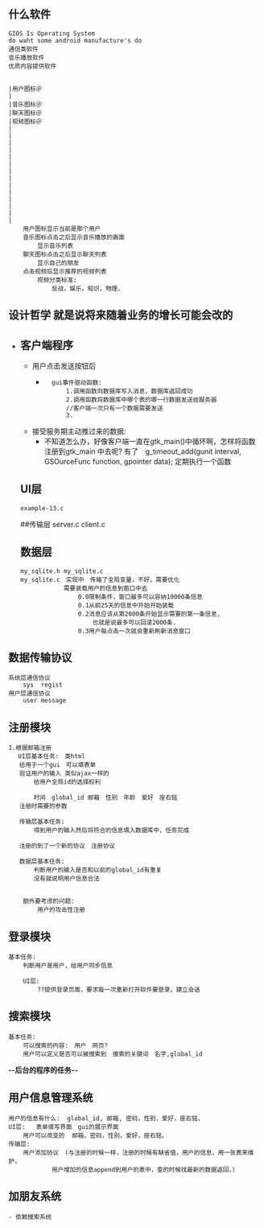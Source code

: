 ## 什么软件
    
    GIOS Is Operating System
    do waht some android manufacture's do
    通信类软件
    音乐播放软件
    优质内容提供软件


    |用户图标＠
    |
    |音乐图标＠
    |聊天图标＠
    |视频图标＠
    |
    |
    |
    |
    |
    |
    |
    |
    |   
    |
    |
    |
    |
    |   
        用户图标显示当前是那个用户
        音乐图标点击之后显示音乐播放的画面
            显示音乐列表
        聊天图标点击之后显示聊天列表
            显示自己的朋友
        点击视频后显示推荐的视频列表
            视频分类标准:
                反战，娱乐，知识，物理，


## 设计哲学 就是说将来随着业务的增长可能会改的

-   ## 客户端程序
    -   用户点击发送按钮后
        -       gui事件驱动函数:
                    1.调用函数向数据库写入消息，数据库返回成功
                    2.调用函数将数据库中哪个表的哪一行数据发送给服务器
                    //客户端一次只有一个数据需要发送
                    3.
                
    - 接受服务期主动推过来的数据:
        -   不知道怎么办，好像客户端一直在gtk_main()中循环啊，怎样将函数注册到gtk_main
            中去呢?
        有了　g_timeout_add(gunit interval, GSOurceFunc function, gpointer data);
            定期执行一个函数


    ## UI层
        example-13.c

    ##传输层
        server.c client.c 
        
    
    ## 数据层
        my_sqlite.h my_sqlite.c
        my_sqlite.c　实现中　传输了全局变量，不好，需要优化
                    需要装载用户的信息到窗口中去
                        0.0限制条件，窗口最多可以容纳10000条信息
                        0.1从前25天的信息中开始开始装载
                        0.2消息应该从第2000条开始显示需要的第一条信息,
                            也就是说最多可以回滚2000条.
                        0.3用户每点击一次就会重新刷新消息窗口

## 数据传输协议                      
    系统层通信协议　
        sys  regist
    用户层通信协议
        user message


## 注册模块
    1.根据邮箱注册
     　UI层基本任务:　类html
       给用于一个gui　可以填表单
       验证用户的输入 类似ajax一样的
           给用户全局id的选择权利
           
           时间　global_id 邮箱　性别　年龄　爱好　座右铭　
       注册时需要的参数
           
       传输层基本任务:   
           得到用户的输入然后将符合的信息填入数据库中，任务完成
           
       注册的到了一个新的协议　注册协议   
           
       数据层基本任务:
           判断用户的输入是否和以前的global_id有重复
           没有就说明用户信息合法


        额外要考虑的问题:
            用户的攻击性注册    

## 登录模块
    基本任务:
        判断用户是用户，给用户同步信息
        
        UI层:
            ??提供登录页面，要求每一次重新打开软件要登录，建立会话
            
            
        
## 搜索模块
    基本任务:
        可以搜索的内容:　用户　网页?    
        用户可以定义是否可以被搜索到　搜索的关键词　名字,global_id

**--后台的程序的任务--**
## 用户信息管理系统
    用户的信息有什么:  global_id, 邮箱, 密码，性别，爱好，座右铭，
    UI层:   表单填写界面　gui的展示界面
        用户可以改变的  邮箱，密码，性别，爱好，座右铭，
    传输层:
        用户添加协议　(与注册的时候一样，注册的时候有缺省值，用户的信息，用一张表来维护，
                用户增加的信息append到用户的表中，查的时候找最新的数据返回，)


## 加朋友系统
    - 依赖搜索系统
    
